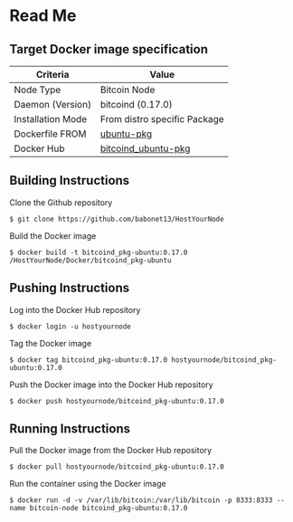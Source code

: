 Read Me
==

Target Docker image specification
-

<table>
    <thead>
        <tr>
            <th>Criteria</th>
            <th>Value</th>
        </tr>
    </thead>
    <tbody>
        <tr>
            <td>Node Type</td>
            <td>Bitcoin Node</td>
        </tr>
        <tr>
            <td>Daemon (Version)</td>
            <td>bitcoind (0.17.0)</td>
        </tr>
        <tr>
            <td>Installation Mode</td>
            <td>From distro specific Package</td>
        </tr>
        <tr>
            <td>Dockerfile FROM</td>
            <td><A href="https://github.com/babonet13/HostYourNode/tree/master/Docker/ubuntu-pkg">ubuntu-pkg</A></td>
        </tr>
        <tr>
            <td>Docker Hub</td>
            <td><A href="https://hub.docker.com/r/hostyournode/bitcoind_pkg-ubuntu/">bitcoind_ubuntu-pkg</A></td>
        </tr>
    </tbody>
</table>

Building Instructions
-
Clone the Github repository
<pre><code>$ git clone https://github.com/babonet13/HostYourNode</code></pre>

Build the Docker image
<pre><code>$ docker build -t bitcoind_pkg-ubuntu:0.17.0 /HostYourNode/Docker/bitcoind_pkg-ubuntu</code></pre>

Pushing Instructions
-
Log into the Docker Hub repository
<pre><code>$ docker login -u hostyournode</code></pre>

Tag the Docker image
<pre><code>$ docker tag bitcoind_pkg-ubuntu:0.17.0 hostyournode/bitcoind_pkg-ubuntu:0.17.0</code></pre>

Push the Docker image into the Docker Hub repository
<pre><code>$ docker push hostyournode/bitcoind_pkg-ubuntu:0.17.0</code></pre>

Running Instructions
-
Pull the Docker image from the Docker Hub repository
<pre><code>$ docker pull hostyournode/bitcoind_pkg-ubuntu:0.17.0</code></pre>

Run the container using the Docker image
<pre><code>$ docker run -d -v /var/lib/bitcoin:/var/lib/bitcoin -p 8333:8333 --name bitcoin-node bitcoind_pkg-ubuntu:0.17.0</code></pre>
